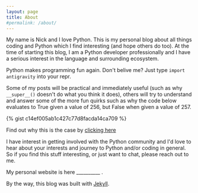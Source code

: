 ```yaml
---
layout: page
title: About
#permalink: /about/
---
```


My name is Nick and I love Python. This is my personal blog about all things coding and Python which I find interesting (and hope others do too). At the time of starting this blog, I am a Python developer professionally and I have a serious interest in the language and surrounding ecosystem.

Python makes programming fun again. Don't belive me? Just type ```import antigravity``` into your repr. 

Some of my posts will be practical and immediately useful (such as why ```__super__()``` doesn't do what you think it does), others will try to understand and answer some of the more fun quirks such as why the code below evaluates to True given a value of 256, but False when given a value of 257.

{% gist c14ef005ab1c427c77d8facda14ca709 %}

Find out why this is the case by [clicking here](https://nhopewell.github.io/import-this/2021/02/11/the-is-operator.html)

I have interest in getting involved with the Python community and I'd love to hear about your interests and journey to Python and/or coding in general. So if you find this stuff interesting, or just want to chat, please reach out to me. 

My personal website is here __________ .

By the way, this blog was built with <a href="https://jekyllrb.com/" target="_blank">Jekyll</a>.